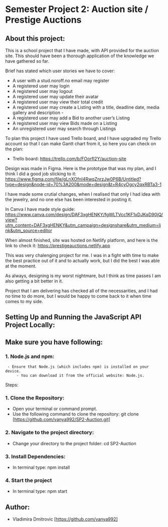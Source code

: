 # Semester Project 2: Auction site / Prestige Auctions

## About this project:

This is a school project that I have made, with API provided for the auction site. This should have been a thorough application of the knowledge we have gathered so far.

Brief has stated which user stories we have to cover: 
  - A user with a stud.noroff.no email may register
  - A registered user may login
  - A registered user may logout
  - A registered user may update their avatar
  - A registered user may view their total credit
  - A registered user may create a Listing with a title, deadline date, media gallery and description  - 
  - A registered user may add a Bid to another user’s Listing
  - A registered user may view Bids made on a Listing
  - An unregistered user may search through Listings

To plan this project I have used Trello board, and I have upgraded my Trello account so that I can make Gantt chart from it, so here you can check on the plan:

  - Trello board: https://trello.com/b/FOorfl2Y/auction-site

Design was made in Figma. Here is the prototype that was my plan, and I think I did a good job sticking to it: https://www.figma.com/file/gLnXOfnI4RwqZnrzJw0P6B/Untitled?type=design&node-id=70%3A200&mode=design&t=R4cyOgcy2qxRBTa3-1

I have made some crutial changes, when I realised that only I had idea with the jewelry, and no one else has been interested in posting it.

In Canva I have made style guide: https://www.canva.com/design/DAF3xgHENKY/fgWLTVcc1KF1xDJKqD90jQ/view?utm_content=DAF3xgHENKY&utm_campaign=designshare&utm_medium=link&utm_source=editor

When almost finished, site was hosted on Netlify platform, and here is the link to check it: https://prestigeauctions.netlify.app

This was very chalenging project for me. I was in a fight with time to make the best practice out of it and to actually work, but I did the best I was able at the moment.

As always, designing is my worst nightmare, but I think as time passes I am also getting a bit better in it.

Project that I am delivering has checked all of the necessarities, and I had no time to do more, but I would be happy to come back to it when time comes to my side.


## Setting Up and Running the JavaScript API Project Locally:

## Make sure you have following: 

### 1. Node.js and npm:
     - Ensure that Node.js (which includes npm) is installed on your device.
         - You can download it from the official website: Node.js.

Steps:

### 1. Clone the Repository:

  - Open your terminal or command prompt.
  - Use the following command to clone the repository: git clone [https://github.com/vanya992/SP2-Auction.git]

### 2. Navigate to the project directory:

  - Change your directory to the project folder: cd SP2-Auction

### 3. Install Dependencies:

  - In terminal type: npm install

### 4. Start the project 

  - In terminal type: npm start

## Author:

  - Vladimira Dmitrovic [https://github.com/vanya992]
